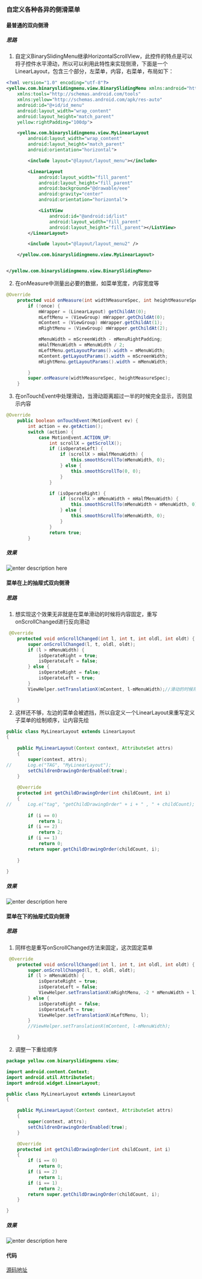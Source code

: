 ### 自定义各种各异的侧滑菜单
#### 最普通的双向侧滑
##### 思路
 1. 自定义BinarySlidingMenu继承HorizontalScrollView，此控件的特点是可以将子控件水平滑动，所以可以利用此特性来实现侧滑，下面是一个LinearLayout，包含三个部分，左菜单，内容，右菜单，布局如下：
 
``` xml
<?xml version="1.0" encoding="utf-8"?>
<yellow.com.binaryslidingmenu.view.BinarySlidingMenu xmlns:android="http://schemas.android.com/apk/res/android"
    xmlns:tools="http://schemas.android.com/tools"
    xmlns:yellow="http://schemas.android.com/apk/res-auto"
    android:id="@+id/id_menu"
    android:layout_width="wrap_content"
    android:layout_height="match_parent"
    yellow:rightPadding="100dp">

    <yellow.com.binaryslidingmenu.view.MyLinearLayout
        android:layout_width="wrap_content"
        android:layout_height="match_parent"
        android:orientation="horizontal">

        <include layout="@layout/layout_menu"></include>

        <LinearLayout
            android:layout_width="fill_parent"
            android:layout_height="fill_parent"
            android:background="@drawable/eee"
            android:gravity="center"
            android:orientation="horizontal">

            <ListView
                android:id="@android:id/list"
                android:layout_width="fill_parent"
                android:layout_height="fill_parent"></ListView>
        </LinearLayout>

        <include layout="@layout/layout_menu2" />

    </yellow.com.binaryslidingmenu.view.MyLinearLayout>


</yellow.com.binaryslidingmenu.view.BinarySlidingMenu>

```

 2. 在onMeasure中测量出必要的数据，如菜单宽度，内容宽度等

``` java
@Override
    protected void onMeasure(int widthMeasureSpec, int heightMeasureSpec) {
        if (!once) {
            mWrapper = (LinearLayout) getChildAt(0);
            mLeftMenu = (ViewGroup) mWrapper.getChildAt(0);
            mContent = (ViewGroup) mWrapper.getChildAt(1);
            mRightMenu = (ViewGroup) mWrapper.getChildAt(2);

            mMenuWidth = mScreenWidth - mMenuRightPadding;
            mHalfMenuWidth = mMenuWidth / 2;
            mLeftMenu.getLayoutParams().width = mMenuWidth;
            mContent.getLayoutParams().width = mScreenWidth;
            mRightMenu.getLayoutParams().width = mMenuWidth;

        }
        super.onMeasure(widthMeasureSpec, heightMeasureSpec);
    }
```

 3. 在onTouchEvent中处理滑动，当滑动距离超过一半的时候完全显示，否则显示内容
 
``` java
@Override
    public boolean onTouchEvent(MotionEvent ev) {
        int action = ev.getAction();
        switch (action) {
            case MotionEvent.ACTION_UP:
                int scrollX = getScrollX();
                if (isOperateLeft) {
                    if (scrollX > mHalfMenuWidth) {
                        this.smoothScrollTo(mMenuWidth, 0);
                    } else {
                        this.smoothScrollTo(0, 0);
                    }
                }

                if (isOperateRight) {
                    if (scrollX > mMenuWidth + mHalfMenuWidth) {
                        this.smoothScrollTo(mMenuWidth + mMenuWidth, 0);
                    } else {
                        this.smoothScrollTo(mMenuWidth, 0);
                    }
                }
                return true;
        }
```




##### 效果
![enter description here][1]
#### 菜单在上的抽屉式双向侧滑
##### 思路
 1. 想实现这个效果无非就是在菜单滑动的时候将内容固定，重写onScrollChanged进行反向滑动

``` java
 @Override
    protected void onScrollChanged(int l, int t, int oldl, int oldt) {
        super.onScrollChanged(l, t, oldl, oldt);
        if (l > mMenuWidth) {
            isOperateRight = true;
            isOperateLeft = false;
        } else {
            isOperateRight = false;
            isOperateLeft = true;
        }
        ViewHelper.setTranslationX(mContent, l-mMenuWidth);//滑动的时候将content反向滑动固定

    }
```

 2. 这样还不够，左边的菜单会被遮挡，所以自定义一个LinearLayout来重写定义子菜单的绘制顺序，让内容先绘

``` java
public class MyLinearLayout extends LinearLayout  
{  
  
    public MyLinearLayout(Context context, AttributeSet attrs)  
    {  
        super(context, attrs);  
//      Log.e("TAG", "MyLinearLayout");  
        setChildrenDrawingOrderEnabled(true);  
    }  
  
    @Override  
    protected int getChildDrawingOrder(int childCount, int i)  
    {  
//      Log.e("tag", "getChildDrawingOrder" + i + " , " + childCount);  
  
        if (i == 0)  
            return 1;  
        if (i == 2)  
            return 2;  
        if (i == 1)  
            return 0;  
        return super.getChildDrawingOrder(childCount, i);  
  
    }  
  
} 
```

##### 效果
![enter description here][2]
#### 菜单在下的抽屉式双向侧滑
##### 思路

 1. 同样也是重写onScrollChanged方法来固定，这次固定菜单
 
``` java
 @Override
    protected void onScrollChanged(int l, int t, int oldl, int oldt) {
        super.onScrollChanged(l, t, oldl, oldt);
        if (l > mMenuWidth) {
            isOperateRight = true;
            isOperateLeft = false;
            ViewHelper.setTranslationX(mRightMenu, -2 * mMenuWidth + l);
        } else {
            isOperateRight = false;
            isOperateLeft = true;
            ViewHelper.setTranslationX(mLeftMenu, l);
        }
        //ViewHelper.setTranslationX(mContent, l-mMenuWidth);

    }
```

 2. 调整一下重绘顺序
 
``` java
package yellow.com.binaryslidingmenu.view;

import android.content.Context;
import android.util.AttributeSet;
import android.widget.LinearLayout;

public class MyLinearLayout extends LinearLayout
{

    public MyLinearLayout(Context context, AttributeSet attrs)
    {
        super(context, attrs);
        setChildrenDrawingOrderEnabled(true);
    }

    @Override
    protected int getChildDrawingOrder(int childCount, int i)
    {
        if (i == 0)
            return 0;
        if (i == 2)
            return 1;
        if (i == 1)
            return 2;
        return super.getChildDrawingOrder(childCount, i);
    }

}

```


##### 效果
![enter description here][3]

#### 代码
[源码地址][4]


  [1]: http://img.blog.csdn.net/20141001151110893
  [2]: http://img.blog.csdn.net/20141001151231155
  [3]: http://img.blog.csdn.net/20141001151311154
  [4]: http://blog.csdn.net/lmj623565791/article/details/39670935